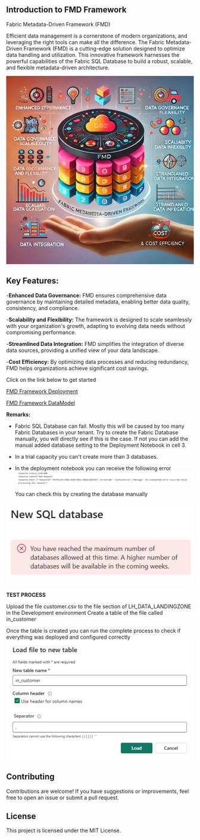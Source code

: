 ## Introduction to FMD Framework

Fabric Metadata-Driven Framework (FMD)

Efficient data management is a cornerstone of modern organizations, and leveraging the right tools can make all the difference. The Fabric Metadata-Driven Framework (FMD) is a cutting-edge solution designed to optimize data handling and utilization. This innovative framework harnesses the powerful capabilities of the Fabric SQL Database to build a robust, scalable, and flexible metadata-driven architecture.

![FMD Framework Deployment](/Images/FMD_FRAMEWORK.jpeg)


## Key Features:

-**Enhanced Data Governance:** 
FMD ensures comprehensive data governance by maintaining detailed metadata, enabling better data quality, consistency, and compliance.

-**Scalability and Flexibility:** 
The framework is designed to scale seamlessly with your organization's growth, adapting to evolving data needs without compromising performance.

-**Streamlined Data Integration:** 
FMD simplifies the integration of diverse data sources, providing a unified view of your data landscape.

-**Cost Efficiency:** 
By optimizing data processes and reducing redundancy, FMD helps organizations achieve significant cost savings.

Click on the link below to get started

[FMD Framework Deployment][fmdFrameworkDeployment]



[FMD Framework DataModel][fmdDataModelLink]

**Remarks:**

- Fabric SQL Database can fail. Mostly this will be caused by too many Fabric Databases in your tenant. Try to create the Fabric Database manually, you will directly see if this is the case. If not you can add the manual added database setting to the Deployment Notebook in cell 3.
- In a trial capacity you can't create more than 3 databases.
- In the deployment notebook you can receive the following error
![Fabric Experience](/Images/FMD_DATABASE_ERROR_NOTEBOOK.png)

  You can check this by creating the database manually
  
![Fabric Database Error](/Images/FMD_DATABASE_ERROR.png)

**TEST PROCESS**

Upload the file customer.csv to the file section of LH_DATA_LANDINGZONE in the Development environment
Create a table of the file called in_customer

Once the table is created you can run the complete process to check if everything was deployed and configured correctly
![Load File to table](/Images/FMD_load_file_to_table.png)

## Contributing

Contributions are welcome! If you have suggestions or improvements, feel free to open an issue or submit a pull request.

## License

This project is licensed under the MIT License.


[fmdFrameworkDeployment]: /FMD_FRAMEWORK_DEPLOYMENT.md
[fmdDataModelLink]: /FMD_Datamodel.md